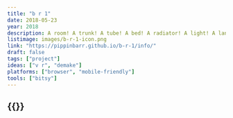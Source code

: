 ```yaml
---
title: "b r 1"
date: 2018-05-23
year: 2018
description: A room! A trunk! A tube! A bed! A radiator! A light! A landscape! A darkness! A separation! A floating in air! A doubling! An intersection! And more! And more!
listimage: images/b-r-1-icon.png
link: "https://pippinbarr.github.io/b-r-1/info/"
draft: false
tags: ["project"]
ideas: ["v r", "demake"]
platforms: ["browser", "mobile-friendly"]
tools: ["bitsy"]
---
```


## {{<param title >}}
